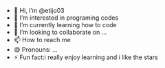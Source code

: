 - 👋 Hi, I’m @etijo03
- 👀 I’m interested in programing codes 
- 🌱 I’m currently learning how to code
- 💞️ I’m looking to collaborate on ...
- 📫 How to reach me 
- 😄 Pronouns: ...
- ⚡ Fun fact:i really enjoy learning and i like the stars 

<!---
etijo03/etijo03 is a ✨ special ✨ repository because its `README.md` (this file) appears on your GitHub profile.
You can click the Preview link to take a look at your changes.
--->
